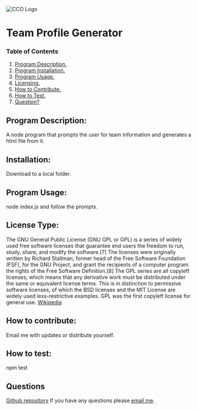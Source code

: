 
  ![CCO Logo](./assets/images/gpl.png)
  # Team Profile Generator
  ### Table of Contents
  1. [Program Description.](#program-description)
  2. [Program Installation.](#installation)
  3. [Program Usage.](#program-usage)
  4. [Licensing.](#license-type)
  5. [How to Contribute.](#how-to-contribute)
  6. [How to Test.](#how-to-test)
  7. [Question?](#questions)
  
  ## Program Description:
  A node program that prompts the user for team information and generates a html file from it. 
  
  ## Installation:
  Download to a local folder. 
  
  ## Program Usage:
  node index.js and follow the prompts.
  
  ## License Type: 
  The GNU General Public License (GNU GPL or GPL) is a series of widely used free software licenses that guarantee end users the freedom to run, study, share, and modify the software.[7] The licenses were originally written by Richard Stallman, former head of the Free Software Foundation (FSF), for the GNU Project, and grant the recipients of a computer program the rights of the Free Software Definition.[8] The GPL series are all copyleft licenses, which means that any derivative work must be distributed under the same or equivalent license terms. This is in distinction to permissive software licenses, of which the BSD licenses and the MIT License are widely used less-restrictive examples. GPL was the first copyleft license for general use.
  [Wikipedia](https://en.wikipedia.org/wiki/GNU_General_Public_License)
  
  ## How to contribute:
  Email me with updates or distribute yourself.
  
  ## How to test:
  npm test
  
  ## Questions
  [Github repository](https://github.com/terrylthompsonintx)
  If you have any questions please [email me](mailto:terrylthompsonintx@gmail.com). 
     
  